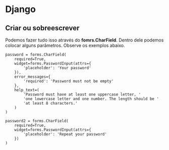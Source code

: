# Django

## Criar ou sobreescrever

Podemos fazer tudo isso através do **fomrs.CharField**. Dentro dele podemos colocar alguns parâmetros. Observe os exemplos abaixo.

```
password = forms.CharField(
    required=True,
    widget=forms.PasswordInput(attrs={
        'placeholder': 'Your password'
    }),
    error_messages={
        'required': 'Password must not be empty'
    },
    help_text=(
        'Password must have at least one uppercase letter, '
        'one lowercase letter and one number. The length should be '
        'at least 8 characters.'
    )
)

password2 = forms.CharField(
    required=True,
    widget=forms.PasswordInput(attrs={
        'placeholder': 'Repeat your password'
    })
)
```